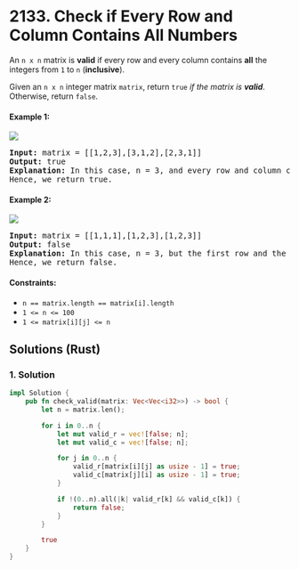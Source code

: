 # 2133. Check if Every Row and Column Contains All Numbers
An `n x n` matrix is **valid** if every row and every column contains **all** the integers from `1` to `n` (**inclusive**).

Given an `n x n` integer matrix `matrix`, return `true` *if the matrix is **valid***. Otherwise, return `false`.

#### Example 1:
![](https://assets.leetcode.com/uploads/2021/12/21/example1drawio.png)
<pre>
<strong>Input:</strong> matrix = [[1,2,3],[3,1,2],[2,3,1]]
<strong>Output:</strong> true
<strong>Explanation:</strong> In this case, n = 3, and every row and column contains the numbers 1, 2, and 3.
Hence, we return true.
</pre>

#### Example 2:
![](https://assets.leetcode.com/uploads/2021/12/21/example2drawio.png)
<pre>
<strong>Input:</strong> matrix = [[1,1,1],[1,2,3],[1,2,3]]
<strong>Output:</strong> false
<strong>Explanation:</strong> In this case, n = 3, but the first row and the first column do not contain the numbers 2 or 3.
Hence, we return false.
</pre>

#### Constraints:
* `n == matrix.length == matrix[i].length`
* `1 <= n <= 100`
* `1 <= matrix[i][j] <= n`

## Solutions (Rust)

### 1. Solution
```Rust
impl Solution {
    pub fn check_valid(matrix: Vec<Vec<i32>>) -> bool {
        let n = matrix.len();

        for i in 0..n {
            let mut valid_r = vec![false; n];
            let mut valid_c = vec![false; n];

            for j in 0..n {
                valid_r[matrix[i][j] as usize - 1] = true;
                valid_c[matrix[j][i] as usize - 1] = true;
            }

            if !(0..n).all(|k| valid_r[k] && valid_c[k]) {
                return false;
            }
        }

        true
    }
}
```
